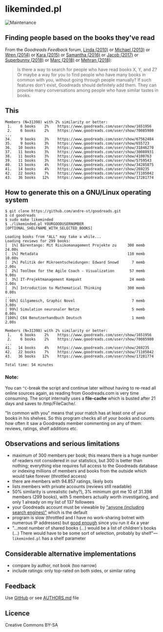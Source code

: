 # likeminded.pl

![Maintenance](https://img.shields.io/maintenance/yes/2018.svg)


## Finding people based on the books they've read

From the _Goodreads Feedback_ forum, 
[Linda (2010)](https://www.goodreads.com/topic/show/298531-is-there-an-option-to-do-a-general-search-for-people-with-similar-readin)
or [Michael (2013)](https://www.goodreads.com/topic/show/1619830-finding-friends-using-compare-books)
or [Wren (2014)](https://www.goodreads.com/topic/show/1790589-what-if-there-was-a-recommended-friends-feature) 
or [Kara (2015)](https://www.goodreads.com/topic/show/17019858-compare-books-suggestion)
or [Samantha (2016)](https://www.goodreads.com/topic/show/18167287-users-like-you-feature-suggestion)
or [Jacob (2017)](https://www.goodreads.com/topic/show/18433578-find-me-a-friend-with-same-taste-for-books)
or [Superbunny (2018)](https://www.goodreads.com/topic/show/19361289-searching-others-with-similar-taste-to-mine)
or [Marc (2018)](https://www.goodreads.com/topic/show/19252693-new-suggestion-to-find-like-minded-people)
or [Mehran (2018)](https://www.goodreads.com/topic/show/19397936-finding-people-based-on-the-books-they-ve-read):
> Is there a way to search for people who have read books X, Y, and Z? Or maybe
> a way for you to find people who have many books in common with you, without
> going through people manually? If such features don't exist, Goodreads should
> definitely add them. They can provoke many conversations among people who have
> similar tastes in books. 



## This
```
Members (N=31398) with 2% similarity or better:
 1.    6 books    2%    https://www.goodreads.com/user/show/1651956
 2.    6 books    2%    https://www.goodreads.com/user/show/70085980
...
34.    9 books    3%    https://www.goodreads.com/user/show/67562484
35.    9 books    3%    https://www.goodreads.com/user/show/655723
36.   10 books    3%    https://www.goodreads.com/user/show/31846270
37.   11 books    3%    https://www.goodreads.com/user/show/30088931
38.   11 books    3%    https://www.goodreads.com/user/show/4100763
39.   11 books    3%    https://www.goodreads.com/user/show/5759543
40.   13 books    4%    https://www.goodreads.com/user/show/34285875
41.   14 books    4%    https://www.goodreads.com/user/show/269235
42.   22 books    7%    https://www.goodreads.com/user/show/71105042
43.   36 books   12%    https://www.goodreads.com/user/show/17281774

```


## How to generate this on a GNU/Linux operating system

```
$ git clone https://github.com/andre-st/goodreads.git
$ cd goodreads
$ sudo make likeminded
$ ./likeminded.pl YOURGOODUSERNUMBER [OPTIONAL_SHELFNAME_WITH_SELECTED_BOOKS]

Loading books from "ALL" may take a while...
Loading reviews for 299 books:
[  1%] Bärentango: Mit Risikomanagement Projekte zu     300 memb    24.00s
[  1%] Metadata                                         110 memb    10.00s
[  2%] Politik der Mikroentscheidungen: Edward Snowd      7 memb     2.00s
[  2%] Toolbox for the Agile Coach - Visualization       57 memb     9.00s
[  3%] IT-Projektmanagement Kompakt                      24 memb     3.00s
[  3%] Introduction to Mathematical Thinking            300 memb     0.00s
...
[ 98%] Gilgamesch, Graphic Novel                          7 memb     3.00s
[ 99%] Simulation neuronaler Netze                        5 memb     0.00s
[100%] C64 Benutzerhandbuch Deutsch                       1 memb     2.00s

Members (N=31398) with 2% similarity or better:
 1.    6 books    2%    https://www.goodreads.com/user/show/1651956
 2.    6 books    2%    https://www.goodreads.com/user/show/70085980
...
41.   14 books    4%    https://www.goodreads.com/user/show/269235
42.   22 books    7%    https://www.goodreads.com/user/show/71105042
43.   36 books   12%    https://www.goodreads.com/user/show/17281774

Total time: 54 minutes
```


### Note:

You can `^C`-break the script and continue later without having to re-read all
online sources again, as reading from Goodreads.com is very time consuming.
The script internally uses a **file-cache** which is busted after 21 days
and saves to /tmp/FileCache/.

"In common with you" means that your match has at least one of _your_
books in his shelves. So this program checks all of _your_ books and counts 
how often it saw a Goodreads member commenting on any of them: reviews, ratings,
shelf additions etc.


## Observations and serious limitations

- maximum of 300 members per book; this means there is a huge number of readers 
  not considered in our statistics, but 300 is better than nothing; everything else
  requires full access to the Goodreads database or indexing millions of members 
  and books from the outside which would take forever (throttled access)
- there are members with 94.857 ratings, likely bots
- lists members with private accounts (reviews still readable)
- 50% similarity is unrealistic (why?), 3% minimum got me 10 of 31.398 members (299 books),
  with 5 members actually worth investigating, and only 1 already on my list of 137 followees
- your Goodreads account must be viewable by 
  ["anyone (including search engines)"](https://www.goodreads.com/user/edit?tab=settings) 
  which is the default
- program is slow (throttled and I have no work-sharing botnet with numerous IP addresses) but 
  [good enough](https://en.wikipedia.org/wiki/Principle_of_good_enough) since you run it 4x a year
- "...most number of shared books (...) would be a list of children's books (...) There would have to be some sort of selection, probably by shelf"—`likeminded.pl` has a shelf parameter


## Considerable alternative implementations

- compare by author, not book (too narrow)
- include ratings: only top-rated on both sides, or similar rating


## Feedback

Use [GitHub](https://github.com/andre-st/goodreads/issues) or see [AUTHORS.md](AUTHORS.md) file


## Licence

Creative Commons BY-SA
